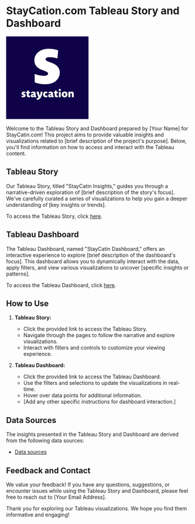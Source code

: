 # StayCation.com Tableau Story and Dashboard

![StayCatin.com Logo](logo.png)

Welcome to the Tableau Story and Dashboard prepared by [Your Name] for StayCatin.com! This project aims to provide valuable insights and visualizations related to [brief description of the project's purpose]. Below, you'll find information on how to access and interact with the Tableau content.

## Tableau Story

Our Tableau Story, titled "StayCatin Insights," guides you through a narrative-driven exploration of [brief description of the story's focus]. We've carefully curated a series of visualizations to help you gain a deeper understanding of [key insights or trends].

To access the Tableau Story, click [here](https://public.tableau.com/app/profile/shray.singh/viz/StayCatin_com-ReadingsfrommyStayCatindashboards/Story1).

## Tableau Dashboard

The Tableau Dashboard, named "StayCatin Dashboard," offers an interactive experience to explore [brief description of the dashboard's focus]. This dashboard allows you to dynamically interact with the data, apply filters, and view various visualizations to uncover [specific insights or patterns].

To access the Tableau Dashboard, click [here](https://public.tableau.com/app/profile/shray.singh).

## How to Use

1. **Tableau Story:**
   - Click the provided link to access the Tableau Story.
   - Navigate through the pages to follow the narrative and explore visualizations.
   - Interact with filters and controls to customize your viewing experience.

2. **Tableau Dashboard:**
   - Click the provided link to access the Tableau Dashboard.
   - Use the filters and selections to update the visualizations in real-time.
   - Hover over data points for additional information.
   - [Add any other specific instructions for dashboard interaction.]

## Data Sources

The insights presented in the Tableau Story and Dashboard are derived from the following data sources:
- [Data sources](https://docs.google.com/spreadsheets/d/1DJjooTNVL6lXqiiCowOqi6Js4rUBb2GSAyGHcdX1aY8/edit#gid=1154935988)

## Feedback and Contact

We value your feedback! If you have any questions, suggestions, or encounter issues while using the Tableau Story and Dashboard, please feel free to reach out to [Your Email Address].

Thank you for exploring our Tableau visualizations. We hope you find them informative and engaging!

